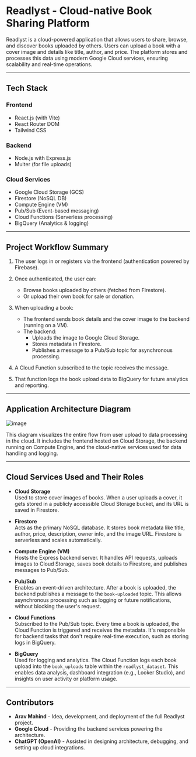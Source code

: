 # Readlyst - Cloud-native Book Sharing Platform

Readlyst is a cloud-powered application that allows users to share, browse, and discover books uploaded by others. Users can upload a book with a cover image and details like title, author, and price. The platform stores and processes this data using modern Google Cloud services, ensuring scalability and real-time operations.


---

## Tech Stack

### Frontend
- React.js (with Vite)
- React Router DOM
- Tailwind CSS

### Backend
- Node.js with Express.js
- Multer (for file uploads)

### Cloud Services
- Google Cloud Storage (GCS)
- Firestore (NoSQL DB)
- Compute Engine (VM)
- Pub/Sub (Event-based messaging)
- Cloud Functions (Serverless processing)
- BigQuery (Analytics & logging)


---

## Project Workflow Summary

1. The user logs in or registers via the frontend (authentication powered by Firebase).

2. Once authenticated, the user can:
   - Browse books uploaded by others (fetched from Firestore).
   - Or upload their own book for sale or donation.

3. When uploading a book:
   - The frontend sends book details and the cover image to the backend (running on a VM).
   - The backend:
     - Uploads the image to Google Cloud Storage.
     - Stores metadata in Firestore.
     - Publishes a message to a Pub/Sub topic for asynchronous processing.

4. A Cloud Function subscribed to the topic receives the message.

5. That function logs the book upload data to BigQuery for future analytics and reporting.


---

## Application Architecture Diagram

![image](https://github.com/user-attachments/assets/4571a47f-4260-4f47-abd7-85c958227ee6)

This diagram visualizes the entire flow from user upload to data processing in the cloud. It includes the frontend hosted on Cloud Storage, the backend running on Compute Engine, and the cloud-native services used for data handling and logging.


---

## Cloud Services Used and Their Roles

- **Cloud Storage**  
  Used to store cover images of books. When a user uploads a cover, it gets stored in a publicly accessible Cloud Storage bucket, and its URL is saved in Firestore.

- **Firestore**  
  Acts as the primary NoSQL database. It stores book metadata like title, author, price, description, owner info, and the image URL. Firestore is serverless and scales automatically.

- **Compute Engine (VM)**  
  Hosts the Express backend server. It handles API requests, uploads images to Cloud Storage, saves book details to Firestore, and publishes messages to Pub/Sub.

- **Pub/Sub**  
  Enables an event-driven architecture. After a book is uploaded, the backend publishes a message to the `book-uploaded` topic. This allows asynchronous processing such as logging or future notifications, without blocking the user's request.

- **Cloud Functions**  
  Subscribed to the Pub/Sub topic. Every time a book is uploaded, the Cloud Function is triggered and receives the metadata. It's responsible for backend tasks that don't require real-time execution, such as storing logs in BigQuery.

- **BigQuery**  
  Used for logging and analytics. The Cloud Function logs each book upload into the `book_uploads` table within the `readlyst_dataset`. This enables data analysis, dashboard integration (e.g., Looker Studio), and insights on user activity or platform usage.


---

## Contributors

* **Arav Mahind** - Idea, development, and deployment of the full Readlyst project.
* **Google Cloud** - Providing the backend services powering the architecture.
* **ChatGPT (OpenAI)** - Assisted in designing architecture, debugging, and setting up cloud integrations.
